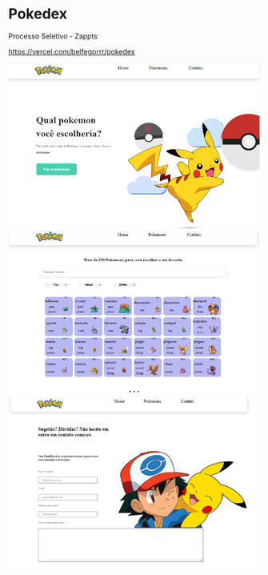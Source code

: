 # Pokedex
Processo Seletivo - Zappts

https://vercel.com/belfegorrr/pokedex

![Home](https://github.com/Belfegorrr/Pokedex/blob/main/pokedexhome.png)
![ConsumirAPI](https://github.com/Belfegorrr/Pokedex/blob/main/pokedexAPI.png)
![Contato](https://github.com/Belfegorrr/Pokedex/blob/main/PokedexContato.png)
